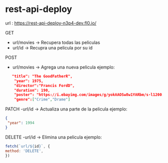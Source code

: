 # rest-api-deploy
url : https://rest-api-deploy-n3p4-dev.fl0.io/<br/>

GET
- url/movies -> Recupera todas las peliculas
- url/id     -> Recupra una pelicula por su id
  
POST
- url/movies -> Agrega una nueva pelicula ejemplo:
```json
   "title": "The GoodFatherR",
    "year": 1975,
    "director":"Francis FordD",
    "duration": 190,
    "poster": "https://i.ebayimg.com/images/g/yokAAOSw8w1YARbm/s-l1200.jpg",
    "genre":["Crime","Drame"]
```
PATCH
-url/id   -> Actualiza una parte de la pelicula ejemplo:
 ```json
{
  "year": 1994
}
```
DELETE
-url/id  -> Elimina una pelicula ejemplo:
```javascript
fetch(`url/${id}`, {
method: 'DELETE',
})
```

